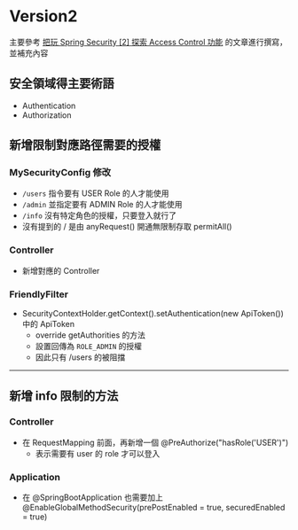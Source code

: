 # Version2
主要參考 [把玩 Spring Security [2] 探索 Access Control 功能](https://qrtt1.medium.com/hands-on-spring-security-2-f89cb06edd04) 
的文章進行撰寫，並補充內容

## 安全領域得主要術語
- Authentication
- Authorization

## 新增限制對應路徑需要的授權

### MySecurityConfig 修改
-  `/users` 指令要有 USER Role 的人才能使用
-  `/admin` 並指定要有 ADMIN Role 的人才能使用
-  `/info` 沒有特定角色的授權，只要登入就行了
- 沒有提到的 / 是由 anyRequest() 開通無限制存取 permitAll()

### Controller
- 新增對應的 Controller

### FriendlyFilter
- SecurityContextHolder.getContext().setAuthentication(new ApiToken()) 中的 ApiToken
  - override getAuthorities 的方法
  - 設置回傳為 `ROLE_ADMIN` 的授權
  - 因此只有 /users 的被阻擋

---
## 新增 info 限制的方法
### Controller
- 在 RequestMapping 前面，再新增一個 @PreAuthorize("hasRole('USER')")
  - 表示需要有 user 的 role 才可以登入

### Application
- 在 @SpringBootApplication 也需要加上 @EnableGlobalMethodSecurity(prePostEnabled = true, securedEnabled = true)
